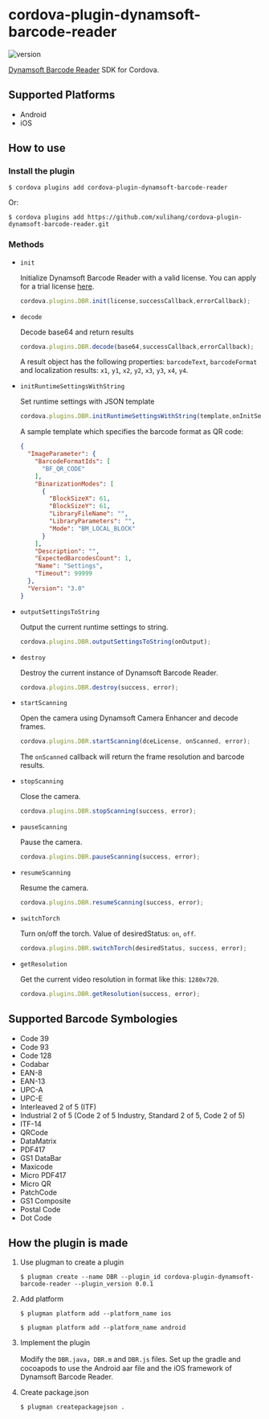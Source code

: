 # cordova-plugin-dynamsoft-barcode-reader

![version](https://img.shields.io/npm/v/cordova-plugin-dynamsoft-barcode-reader.svg)

[Dynamsoft Barcode Reader](https://www.dynamsoft.com/barcode-reader/overview/) SDK for Cordova.

## Supported Platforms

* Android
* iOS

## How to use

### Install the plugin

```
$ cordova plugins add cordova-plugin-dynamsoft-barcode-reader
```

Or:

```
$ cordova plugins add https://github.com/xulihang/cordova-plugin-dynamsoft-barcode-reader.git
```

### Methods

* `init`

    Initialize Dynamsoft Barcode Reader with a valid license. You can apply for a trial license [here](https://www.dynamsoft.com/customer/license/trialLicense/?product=dbr).
    
    ```js
    cordova.plugins.DBR.init(license,successCallback,errorCallback);
    ```

* `decode`

    Decode base64 and return results

    ```js
    cordova.plugins.DBR.decode(base64,successCallback,errorCallback);
    ```
    
    A result object has the following properties: `barcodeText`, `barcodeFormat` and localization results: `x1`, `y1`, `x2`, `y2`, `x3`, `y3`, `x4`, `y4`.
    
* `initRuntimeSettingsWithString`
    
    Set runtime settings with JSON template

    ```js
    cordova.plugins.DBR.initRuntimeSettingsWithString(template,onInitSettings);
    ```
    
    A sample template which specifies the barcode format as QR code:
    
    ```json
    {
      "ImageParameter": {
        "BarcodeFormatIds": [
          "BF_QR_CODE"
        ],
        "BinarizationModes": [
          {
            "BlockSizeX": 61,
            "BlockSizeY": 61,
            "LibraryFileName": "",
            "LibraryParameters": "",
            "Mode": "BM_LOCAL_BLOCK"
          }
        ],
        "Description": "",
        "ExpectedBarcodesCount": 1,
        "Name": "Settings",
        "Timeout": 99999
      },
      "Version": "3.0"
    }
    ```
    
* `outputSettingsToString`

    Output the current runtime settings to string.

    ```js
    cordova.plugins.DBR.outputSettingsToString(onOutput);
    ```
    
*  `destroy`

    Destroy the current instance of Dynamsoft Barcode Reader.

    ```js
    cordova.plugins.DBR.destroy(success, error);
    ```

*  `startScanning`

    Open the camera using Dynamsoft Camera Enhancer and decode frames. 

    ```js
    cordova.plugins.DBR.startScanning(dceLicense, onScanned, error);
    ```

    The `onScanned` callback will return the frame resolution and barcode results.

*  `stopScanning`

    Close the camera.

    ```js
    cordova.plugins.DBR.stopScanning(success, error);
    ```

*  `pauseScanning`

    Pause the camera.

    ```js
    cordova.plugins.DBR.pauseScanning(success, error);
    ```

*  `resumeScanning`

    Resume the camera.

    ```js
    cordova.plugins.DBR.resumeScanning(success, error);
    ```

*  `switchTorch`

    Turn on/off the torch. Value of desiredStatus: `on`, `off`.

    ```js
    cordova.plugins.DBR.switchTorch(desiredStatus, success, error);
    ```

*  `getResolution`

    Get the current video resolution in format like this: `1280x720`.

    ```js
    cordova.plugins.DBR.getResolution(success, error);
    ```


## Supported Barcode Symbologies

* Code 39
* Code 93
* Code 128
* Codabar
* EAN-8
* EAN-13
* UPC-A
* UPC-E
* Interleaved 2 of 5 (ITF)
* Industrial 2 of 5 (Code 2 of 5 Industry, Standard 2 of 5, Code 2 of 5)
* ITF-14 
* QRCode
* DataMatrix
* PDF417
* GS1 DataBar
* Maxicode
* Micro PDF417
* Micro QR
* PatchCode
* GS1 Composite
* Postal Code
* Dot Code

## How the plugin is made

1. Use plugman to create a plugin

    ```
    $ plugman create --name DBR --plugin_id cordova-plugin-dynamsoft-barcode-reader --plugin_version 0.0.1
    ```

2. Add platform

    ```
    $ plugman platform add --platform_name ios
    ```
    
    ```
    $ plugman platform add --platform_name android
    ```

3. Implement the plugin

    Modify the `DBR.java`，`DBR.m` and `DBR.js` files. Set up the gradle and cocoapods to use the Android aar file and the iOS framework of Dynamsoft Barcode Reader.

4. Create package.json 

    ```
    $ plugman createpackagejson .
    ```